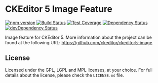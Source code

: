 CKEditor 5 Image Feature
========================================

[![npm version](https://badge.fury.io/js/%40ckeditor%2Fckeditor5-image.svg)](https://www.npmjs.com/package/@ckeditor/ckeditor5-image)
[![Build Status](https://travis-ci.org/ckeditor/ckeditor5-image.svg)](https://travis-ci.org/ckeditor/ckeditor5-image)
[![Test Coverage](https://codeclimate.com/github/ckeditor/ckeditor5-image/badges/coverage.svg)](https://codeclimate.com/github/ckeditor/ckeditor5-image/coverage)
[![Dependency Status](https://david-dm.org/ckeditor/ckeditor5-image/status.svg)](https://david-dm.org/ckeditor/ckeditor5-image)
[![devDependency Status](https://david-dm.org/ckeditor/ckeditor5-image/dev-status.svg)](https://david-dm.org/ckeditor/ckeditor5-image?type=dev)

Image feature for CKEditor 5. More information about the project can be found at the following URL: <https://github.com/ckeditor/ckeditor5-image>.

## License

Licensed under the GPL, LGPL and MPL licenses, at your choice. For full details about the license, please check the `LICENSE.md` file.
